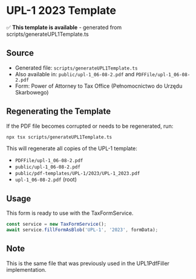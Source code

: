 # UPL-1 2023 Template

✅ **This template is available** - generated from scripts/generateUPL1Template.ts

## Source
- Generated file: `scripts/generateUPL1Template.ts`
- Also available in: `public/upl-1_06-08-2.pdf` and `PDFFile/upl-1_06-08-2.pdf`
- Form: Power of Attorney to Tax Office (Pełnomocnictwo do Urzędu Skarbowego)

## Regenerating the Template
If the PDF file becomes corrupted or needs to be regenerated, run:

```bash
npx tsx scripts/generateUPL1Template.ts
```

This will regenerate all copies of the UPL-1 template:
- `PDFFile/upl-1_06-08-2.pdf`
- `public/upl-1_06-08-2.pdf`
- `public/pdf-templates/UPL-1/2023/UPL-1_2023.pdf`
- `upl-1_06-08-2.pdf` (root)

## Usage
This form is ready to use with the TaxFormService.

```typescript
const service = new TaxFormService();
await service.fillFormAsBlob('UPL-1', '2023', formData);
```

## Note
This is the same file that was previously used in the UPL1PdfFiller implementation.
